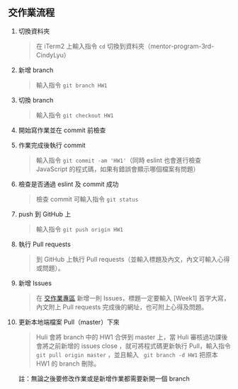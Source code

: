 ## 交作業流程
1. 切換資料夾
    > 在 iTerm2 上輸入指令 `cd` 切換到資料夾（mentor-program-3rd-CindyLyu）

2. 新增 branch
    > 輸入指令 `git branch HW1`

3. 切換 branch
    > 輸入指令 `git checkout HW1`

4. 開始寫作業並在 commit 前檢查
    > 

5. 作業完成後執行 commit
    > 輸入指令 ``git commit -am 'HW1'``（同時 eslint 也會進行檢查 JavaScript 的程式碼，如果有錯誤會顯示哪個檔案有問題）

6. 檢查是否通過 eslint 及 commit 成功
    > 檢查 commit 可輸入指令 `git status`

7. push 到 GitHub 上
    > 輸入指令 ```git push origin HW1```

8. 執行 Pull requests
    > 到 GitHub 上執行 Pull requests（並輸入標題及內文，內文可輸入心得或問題）。

9. 新增 Issues
    > 在 [交作業專區](https://github.com/Lidemy/homeworks-3rd/issues
) 新增一則 Issues，標題一定要輸入 [Week1] 首字大寫，內文附上 Pull requests 完成後的網址，也可附上心得及問題。

10. 更新本地端檔案 Pull（master）下來
    > Huli 會將 branch 中的 HW1 合併到 master 上，當 Huli 審核過功課後會將之前新增的 issues close ，就可將程式碼更新執行 Pull，輸入指令 ```git pull origin master``` ，並且輸入 ```
git branch -d HW1``` 把原本 HW1 的 branch 刪除。


    註：無論之後要修改作業或是新增作業都需要新開一個 branch